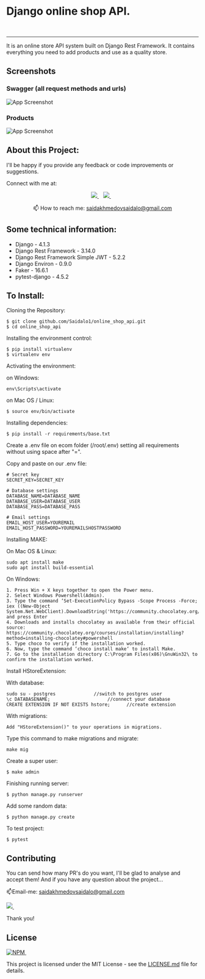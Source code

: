 # Django online shop API.

<p align='center'>
<img src="https://img.shields.io/badge/Django-239120?logo=django&logoColor=white" alt=""/>
<img src="https://img.shields.io/badge/Python-239120?logo=python&logoColor=white"  alt=""/>
<img src="https://img.shields.io/badge/SQL%20Server-CC2927?logo=microsoft-sql-server&logoColor=white"  alt=""/>
<img src="https://img.shields.io/badge/Github-181717?logo=github&logoColor=white"  alt=""/>
</p>


<hr class="dotted">
It is an online store API system built on Django Rest Framework. It contains everything you need to add products and use as a quality store.

## Screenshots

### Swagger (all request methods and urls)
![App Screenshot](https://imgur.com/c2kITAs.png)
### Products
![App Screenshot](https://imgur.com/M8LUsyo.png)

## About this Project:

I'll be happy if you provide any feedback or code improvements or suggestions.

Connect with me at:

<p align='center'>

  <a href="https://www.linkedin.com/in/saidalo-saidakhmedov-7b8311185/">
    <img src="https://img.shields.io/badge/linkedin-%230077B5.svg?&style=for-the-badge&logo=linkedin&logoColor=white" />
  </a>&nbsp;&nbsp;
  <a href="https://stackoverflow.com/users/17614591/saidalo">
    <img src="https://img.shields.io/badge/stackoverflow-%23E4405F.svg?&style=for-the-badge&logo=stackoverflow&logoColor=white" />        
  </a>&nbsp;&nbsp;

</p>

<p align='center'>
  📫 How to reach me: <a href='mailto:saidakhmedovsaidalo@gmail.com'>saidakhmedovsaidalo@gmail.com</a>
</p>

## Some technical information:

- Django - 4.1.3
- Django Rest Framework - 3.14.0
- Django Rest Framework Simple JWT - 5.2.2
- Django Environ - 0.9.0
- Faker - 16.6.1
- pytest-django - 4.5.2

## To Install:

Cloning the Repository:

```
$ git clone github.com/Saidalo1/online_shop_api.git
$ cd online_shop_api 
```

Installing the environment control:

```
$ pip install virtualenv
$ virtualenv env
```

Activating the environment:

on Windows:

```
env\Scripts\activate
```

on Mac OS / Linux:

```
$ source env/bin/activate
```

Installing dependencies:

```
$ pip install -r requirements/base.txt
```

Create a .env file on ecom folder (/root/.env) setting all requirements without using space after "=".

Copy and paste on our .env file:

```
# Secret key
SECRET_KEY=SECRET_KEY

# Database settings
DATABASE_NAME=DATABASE_NAME
DATABASE_USER=DATABASE_USER
DATABASE_PASS=DATABASE_PASS

# Email settings
EMAIL_HOST_USER=YOUREMAIL
EMAIL_HOST_PASSWORD=YOUREMAILSHOSTPASSWORD
```

Installing MAKE:

On Mac OS & Linux:

```
sudo apt install make
sudo apt install build-essential
```

On Windows:

```
1. Press Win + X keys together to open the Power menu.
2. Select Windows Powershell(Admin).
3. Type the command ‘Set-ExecutionPolicy Bypass -Scope Process -Force; iex ((New-Object System.Net.WebClient).DownloadString('https://community.chocolatey.org/install.ps1'))' and press Enter
4. Downloads and installs chocolatey as available from their official source: https://community.chocolatey.org/courses/installation/installing?method=installing-chocolatey#powershell
5. Type choco to verify if the installation worked.
6. Now, type the command ‘choco install make‘ to install Make.
7. Go to the installation directory C:\Program Files(x86)\GnuWin32\ to confirm the installation worked.
```

Install HStoreExtension:

With database:
```
sudo su - postgres              //switch to postgres user
\c DATABASENAME;                     //connect your database
CREATE EXTENSION IF NOT EXISTS hstore;      //create extension
```

With migrations:

```
Add "HStoreExtension()" to your operations in migrations.
```


Type this command to make migrations and migrate:

```
make mig
```

Create a super user:

```
$ make admin
```

Finishing running server:

```
$ python manage.py runserver
```

Add some random data:
```
$ python manage.py create
```

To test project:
```
$ pytest
```


## Contributing

You can send how many PR's do you want, I'll be glad to analyse and accept them! And if you have any question about the
project...

📫Email-me: <a href='mailto:saidakhmedovsaidalo@gmail.com'>saidakhmedovsaidalo@gmail.com</a>

 <a href="https://www.linkedin.com/in/saidalo-saidakhmedov-7b8311185/">
    <img src="https://img.shields.io/badge/linkedin-%230077B5.svg?&style=for-the-badge&logo=linkedin&logoColor=white" />
    </a>&nbsp;&nbsp;

Thank you!

## License

<a href="https://github.com/Saidalo1/online_shop_api/blob/master/LICENSE.md">
    <img alt="NPM" src="https://img.shields.io/npm/l/license?style=for-the-badge">
</a>&nbsp;&nbsp;

This project is licensed under the MIT License - see
the [LICENSE.md](https://github.com/Saidalo1/online_shop_api/blob/master/LICENSE.md) file for details.
